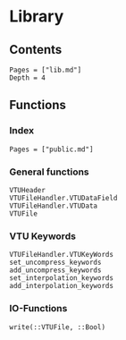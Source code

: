 # Library

## Contents 

```@contents
Pages = ["lib.md"]
Depth = 4
```

## Functions

### Index

```@index
Pages = ["public.md"]
```

### General functions

```@docs
VTUHeader
VTUFileHandler.VTUDataField
VTUFileHandler.VTUData
VTUFile
```

### VTU Keywords

```@docs
VTUFileHandler.VTUKeyWords
set_uncompress_keywords
add_uncompress_keywords
set_interpolation_keywords
add_interpolation_keywords
```

### IO-Functions

```@docs
write(::VTUFile, ::Bool)
```